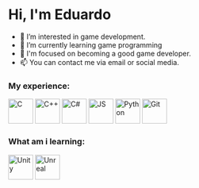 <h1>Hi, I'm Eduardo</h1>

- 👀 I’m interested in game development.
- 🌱 I’m currently learning game programming
- 🔭 I'm focused on becoming a good game developer.
- 📫 You can contact me via email or social media.

<h3>My experience:</h3>

<img width="50" alt="C" src="https://github.com/Eduardo-JS-BR/Eduardo-JS-BR/assets/135711340/71dc2f67-0116-4608-a0f1-9d5627aefae7">
<img width="50" alt="C++" src="https://github.com/Eduardo-JS-BR/Eduardo-JS-BR/assets/135711340/54d827b9-d51e-4f32-aa80-98e108c89caf">
<img width="50" alt="C#" src="https://github.com/Eduardo-JS-BR/Eduardo-JS-BR/assets/135711340/8d6defb6-a2fd-49dc-9830-d95d20b9d85f">
<img width="50" alt="JS" src="https://github.com/Eduardo-JS-BR/Eduardo-JS-BR/assets/135711340/4100a91a-1e5a-468b-9c8b-8ff15719f2c3">
<img width="50" alt="Python" src="https://github.com/Eduardo-JS-BR/Eduardo-JS-BR/assets/135711340/267ec780-d9ab-46f8-a04e-02972ecd5041">
<img width="50" alt="Git" src="https://github.com/Eduardo-JS-BR/Eduardo-JS-BR/assets/135711340/f1d491b5-e511-402c-931d-cbcca29c9039">

<h3>What am i learning:</h3>

<img width="50" alt="Unity" src="https://github.com/Eduardo-JS-BR/Eduardo-JS-BR/assets/135711340/1635e31f-3d34-4590-b7ef-e88556abf49d">
<img width="50" alt="Unreal" src="https://github.com/Eduardo-JS-BR/Eduardo-JS-BR/assets/135711340/f013f7a4-5c1f-4911-b9c1-82e87893af3f">

<!--
<h3>Where do you find me:</h3>

<a href="mailto:eduardoschroeder22@gmail.com"><img width="50" alt="e-mail" src="https://github.com/Eduardo-JS-BR/Eduardo-JS-BR/assets/135711340/d0a774b5-59da-46a3-8a99-0c12c601298d"></a>
<a href="https://www.facebook.com/eduardo.schroeder.399/"><img width="50" alt="Facebook" src="https://github.com/Eduardo-JS-BR/Eduardo-JS-BR/assets/135711340/814981b2-4f2d-4dad-b448-27afd7ca5923"> </a>
<a href="https://twitter.com/Eduardo_JS_22"><img width="50" alt="Twitter" src="https://github.com/Eduardo-JS-BR/Eduardo-JS-BR/assets/135711340/e4362b62-8ebb-4203-ab2c-55c3a35f8396"></a>
<a href="https://www.instagram.com/eduardo_js_22/"><img width="50" alt="Instagram" src="https://github.com/Eduardo-JS-BR/Eduardo-JS-BR/assets/135711340/7e6069cd-a547-44ac-96be-222e71f3227b"></a>
-->

